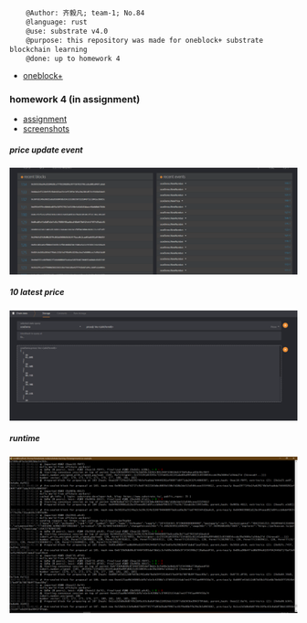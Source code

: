         @Author: 齐毅凡; team-1; No.84
        @language: rust
        @use: substrate v4.0
        @purpose: this repository was made for oneblock+ substrate blockchain learning
        @done: up to homework 4
* [oneblock+](https://twitter.com/oneblock_)
 ### homework 4 (in assignment)
* [assignment](./assignment/ocw-example)
* [screenshots](./homework_photo/advance/homework-4)
 ##### price update event
![create kitties](./homework_photo/advance/homework-4/price-event-update.png)
 ##### 10 latest price
![create kitties](./homework_photo/advance/homework-4/10-latest-price-on-chain-state.png)
 ##### runtime
![create kitties](./homework_photo/advance/homework-4/runtime-2.png)

